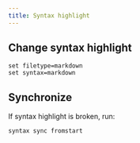 ```yaml
---
title: Syntax highlight
---
```


## Change syntax highlight

```vim
set filetype=markdown
set syntax=markdown
```

## Synchronize

If syntax highlight is broken, run:

```vim
syntax sync fromstart
```
